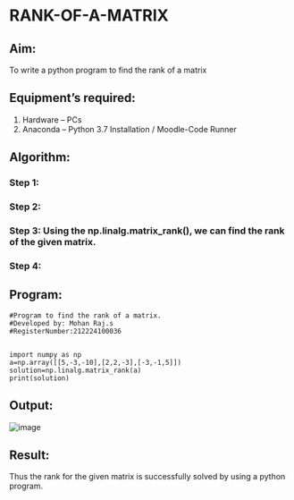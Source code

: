 # RANK-OF-A-MATRIX
## Aim:
To write a python program to find the rank of a matrix
## Equipment’s required:
1. 	Hardware – PCs
2. 	Anaconda – Python 3.7 Installation / Moodle-Code Runner
## Algorithm:
### Step 1: 
### Step 2: 
### Step 3: Using the np.linalg.matrix_rank(), we can find the rank of the given matrix.
### Step 4: 
## Program:
~~~
#Program to find the rank of a matrix.
#Developed by: Mohan Raj.s
#RegisterNumber:212224100036


import numpy as np
a=np.array([[5,-3,-10],[2,2,-3],[-3,-1,5]])
solution=np.linalg.matrix_rank(a)
print(solution)
~~~
## Output:
![image](https://github.com/user-attachments/assets/743e4cba-bd2a-4540-9af1-aee794a1ef59)

## Result:
Thus the rank for the given matrix is successfully solved by  using a python program.

